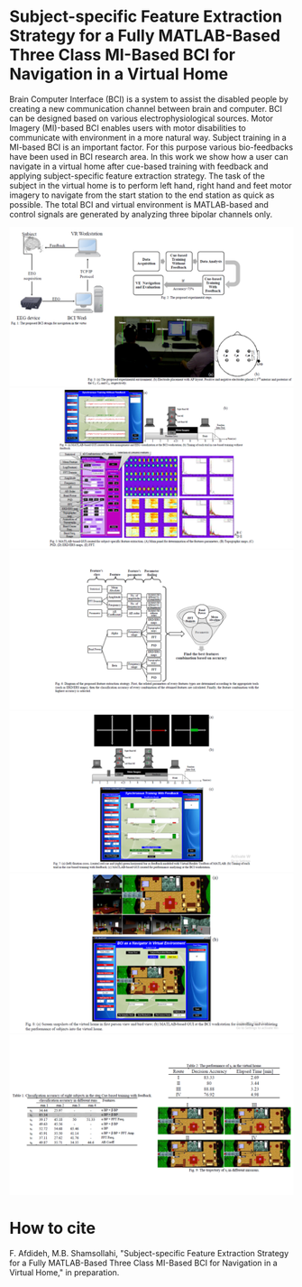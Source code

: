 # Subject-specific Feature Extraction Strategy for a Fully MATLAB-Based Three Class MI-Based BCI for Navigation in a Virtual Home
Brain Computer Interface (BCI) is a system to assist the disabled people by creating a new communication channel
between brain and computer. BCI can be designed based on various electrophysiological sources. Motor Imagery (MI)-based BCI
enables users with motor disabilities to communicate with environment in a more natural way. Subject training in a MI-based BCI is an
important factor. For this purpose various bio-feedbacks have been used in BCI research area. In this work we show how a user can
navigate in a virtual home after cue-based training with feedback and applying subject-specific feature extraction strategy. The task of
the subject in the virtual home is to perform left hand, right hand and feet motor imagery to navigate from the start station to the end
station as quick as possible. The total BCI and virtual environment is MATLAB-based and control signals are generated by analyzing
three bipolar channels only.

![](/ppt/Slide1.PNG)
![](/ppt/Slide2.PNG)
![](/ppt/Slide3.PNG)
![](/ppt/Slide4.PNG)
![](/ppt/Slide5.PNG)
![](/ppt/Slide6.PNG)

# How to cite
F. Afdideh, M.B. Shamsollahi, "Subject-specific Feature Extraction Strategy for a Fully MATLAB-Based Three Class MI-Based BCI for Navigation in a Virtual Home," in preparation.
